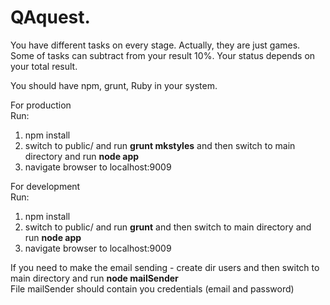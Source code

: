 <h1>QAquest.</h1>
You have different tasks on every stage. Actually, they are just games. Some of tasks can subtract from your result 10%.
 Your status depends on your total result.

You should have npm, grunt, Ruby in your system.

For production <br>
Run:<br>
1)  npm install<br>
2)  switch to public/ and  run <b>grunt mkstyles</b> and then switch to main directory and run <b>node app</b><br>
3)  navigate browser to localhost:9009<br>


For development<br>
Run:<br>
1)  npm install<br>
2)  switch to public/ and  run <b>grunt</b> and then switch to main directory and run <b>node app</b><br>
3)  navigate browser to localhost:9009<br>


If you need to make the email sending - create dir users and then switch to main directory and run <b>node mailSender</b><br>
File mailSender should contain you credentials (email and password)<br>


